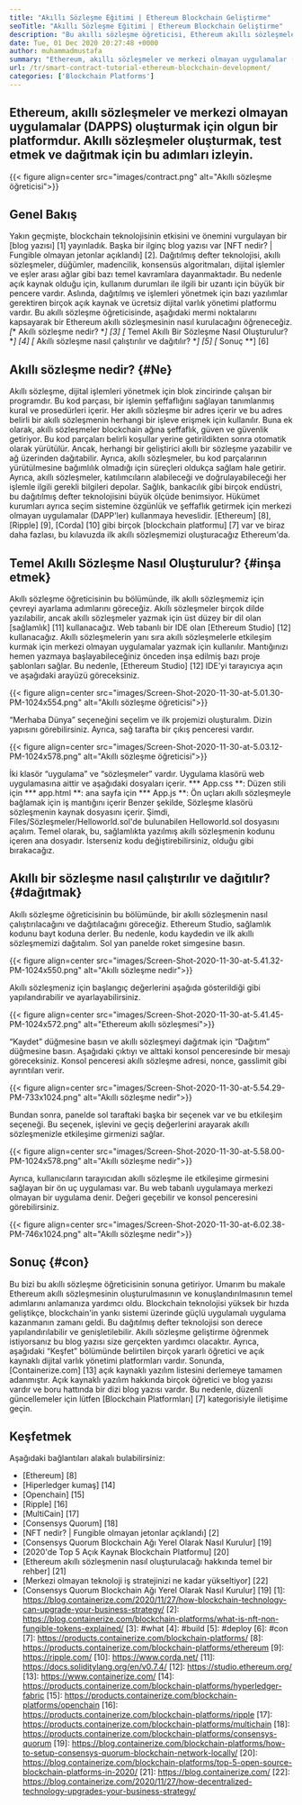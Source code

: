 ```yaml
---
title: "Akıllı Sözleşme Eğitimi | Ethereum Blockchain Geliştirme" 
seoTitle: "Akıllı Sözleşme Eğitimi | Ethereum Blockchain Geliştirme" 
description: "Bu akıllı sözleşme öğreticisi, Ethereum akıllı sözleşmeleri oluşturmak için temel adımları detaylandırır. Ethereum açık kaynaklı, güvenli, dağıtılmış bir blockchain ağıdır." 
date: Tue, 01 Dec 2020 20:27:48 +0000
author: muhammadmustafa
summary: "Ethereum, akıllı sözleşmeler ve merkezi olmayan uygulamalar (DAPPS) oluşturmak için olgun bir platformdur. Akıllı sözleşmeler oluşturmak, test etmek ve dağıtmak için bu adımları izleyin." 
url: /tr/smart-contract-tutorial-ethereum-blockchain-development/
categories: ['Blockchain Platforms']
---
```


## Ethereum, akıllı sözleşmeler ve merkezi olmayan uygulamalar (DAPPS) oluşturmak için olgun bir platformdur. Akıllı sözleşmeler oluşturmak, test etmek ve dağıtmak için bu adımları izleyin.

{{< figure align=center src="images/contract.png" alt="Akıllı sözleşme öğreticisi">}}


## Genel Bakış
Yakın geçmişte, blockchain teknolojisinin etkisini ve önemini vurgulayan bir [blog yazısı] [1] yayınladık. Başka bir ilginç blog yazısı var [NFT nedir? | Fungible olmayan jetonlar açıklandı] [2]. Dağıtılmış defter teknolojisi, akıllı sözleşmeler, düğümler, madencilik, konsensüs algoritmaları, dijital işlemler ve eşler arası ağlar gibi bazı temel kavramlara dayanmaktadır. Bu nedenle açık kaynak olduğu için, kullanım durumları ile ilgili bir uzantı için büyük bir pencere vardır. Aslında, dağıtılmış ve işlemleri yönetmek için bazı yazılımlar gerektiren birçok açık kaynak ve ücretsiz dijital varlık yönetimi platformu vardır.
Bu akıllı sözleşme öğreticisinde, aşağıdaki mermi noktalarını kapsayarak bir Ethereum akıllı sözleşmesinin nasıl kurulacağını öğreneceğiz.
  *[** Akıllı sözleşme nedir? **] [3]
  *[** Temel Akıllı Bir Sözleşme Nasıl Oluşturulur? **] [4]
  *[** Akıllı sözleşme nasıl çalıştırılır ve dağıtılır? **] [5]
  *[** Sonuç **] [6]

## Akıllı sözleşme nedir? {#Ne}
Akıllı sözleşme, dijital işlemleri yönetmek için blok zincirinde çalışan bir programdır. Bu kod parçası, bir işlemin şeffaflığını sağlayan tanımlanmış kural ve prosedürleri içerir. Her akıllı sözleşme bir adres içerir ve bu adres belirli bir akıllı sözleşmenin herhangi bir işleve erişmek için kullanılır. Buna ek olarak, akıllı sözleşmeler blockchain ağına şeffaflık, güven ve güvenlik getiriyor. Bu kod parçaları belirli koşullar yerine getirildikten sonra otomatik olarak yürütülür.
Ancak, herhangi bir geliştirici akıllı bir sözleşme yazabilir ve ağ üzerinden dağıtabilir. Ayrıca, akıllı sözleşmeler, bu kod parçalarının yürütülmesine bağımlılık olmadığı için süreçleri oldukça sağlam hale getirir. Ayrıca, akıllı sözleşmeler, katılımcıların alabileceği ve doğrulayabileceği her işlemle ilgili gerekli bilgileri depolar. Sağlık, bankacılık gibi birçok endüstri, bu dağıtılmış defter teknolojisini büyük ölçüde benimsiyor. Hükümet kurumları ayrıca seçim sistemine özgünlük ve şeffaflık getirmek için merkezi olmayan uygulamalar (DAPP'ler) kullanmaya heveslidir. [Ethereum] [8], [Ripple] [9], [Corda] [10] gibi birçok [blockchain platformu] [7] var ve biraz daha fazlası, bu kılavuzda ilk akıllı sözleşmemizi oluşturacağız Ethereum'da.

## Temel Akıllı Sözleşme Nasıl Oluşturulur? {#inşa etmek}
Akıllı sözleşme öğreticisinin bu bölümünde, ilk akıllı sözleşmemiz için çevreyi ayarlama adımlarını göreceğiz.
Akıllı sözleşmeler birçok dilde yazılabilir, ancak akıllı sözleşmeler yazmak için üst düzey bir dil olan [sağlamlık] [11] kullanacağız.
Web tabanlı bir IDE olan [Ethereum Studio] [12] kullanacağız. Akıllı sözleşmelerin yanı sıra akıllı sözleşmelerle etkileşim kurmak için merkezi olmayan uygulamalar yazmak için kullanılır. Mantığınızı hemen yazmaya başlayabileceğiniz önceden inşa edilmiş bazı proje şablonları sağlar.
Bu nedenle, [Ethereum Studio] [12] IDE'yi tarayıcıya açın ve aşağıdaki arayüzü göreceksiniz.

{{< figure align=center src="images/Screen-Shot-2020-11-30-at-5.01.30-PM-1024x554.png" alt="Akıllı sözleşme öğreticisi">}}

“Merhaba Dünya” seçeneğini seçelim ve ilk projemizi oluşturalım. Dizin yapısını görebilirsiniz. Ayrıca, sağ tarafta bir çıkış penceresi vardır.

{{< figure align=center src="images/Screen-Shot-2020-11-30-at-5.03.12-PM-1024x578.png" alt="Akıllı sözleşme öğreticisi">}}

İki klasör “uygulama” ve “sözleşmeler” vardır.
Uygulama klasörü web uygulamasına aittir ve aşağıdaki dosyaları içerir.
  *** App.css **: Düzen stili için
  *** app.html **: ana sayfa için
  *** App.js **: Ön uçları akıllı sözleşmeyle bağlamak için iş mantığını içerir
Benzer şekilde, Sözleşme klasörü sözleşmenin kaynak dosyasını içerir.
Şimdi, Files/Sözleşmeler/Helloworld.sol'de bulunabilen Helloworld.sol dosyasını açalım. Temel olarak, bu, sağlamlıkta yazılmış akıllı sözleşmenin kodunu içeren ana dosyadır. İsterseniz kodu değiştirebilirsiniz, olduğu gibi bırakacağız.

## Akıllı bir sözleşme nasıl çalıştırılır ve dağıtılır? {#dağıtmak}
Akıllı sözleşme öğreticisinin bu bölümünde, bir akıllı sözleşmenin nasıl çalıştırılacağını ve dağıtılacağını göreceğiz. Ethereum Studio, sağlamlık kodunu bayt koduna derler. Bu nedenle, kodu kaydedin ve ilk akıllı sözleşmemizi dağıtalım.
Sol yan panelde roket simgesine basın.

{{< figure align=center src="images/Screen-Shot-2020-11-30-at-5.41.32-PM-1024x550.png" alt="Akıllı sözleşme nedir">}}

Akıllı sözleşmeniz için başlangıç ​​değerlerini aşağıda gösterildiği gibi yapılandırabilir ve ayarlayabilirsiniz.

{{< figure align=center src="images/Screen-Shot-2020-11-30-at-5.41.45-PM-1024x572.png" alt="Ethereum akıllı sözleşmesi">}}

“Kaydet” düğmesine basın ve akıllı sözleşmeyi dağıtmak için “Dağıtım” düğmesine basın. Aşağıdaki çıktıyı ve alttaki konsol penceresinde bir mesajı göreceksiniz. Konsol penceresi akıllı sözleşme adresi, nonce, gasslimit gibi ayrıntıları verir.

{{< figure align=center src="images/Screen-Shot-2020-11-30-at-5.54.29-PM-733x1024.png" alt="Akıllı sözleşme nedir">}}

Bundan sonra, panelde sol taraftaki başka bir seçenek var ve bu etkileşim seçeneği. Bu seçenek, işlevini ve geçiş değerlerini arayarak akıllı sözleşmenizle etkileşime girmenizi sağlar.

{{< figure align=center src="images/Screen-Shot-2020-11-30-at-5.58.00-PM-1024x578.png" alt="Akıllı sözleşme nedir">}}

Ayrıca, kullanıcıların tarayıcıdan akıllı sözleşme ile etkileşime girmesini sağlayan bir ön uç uygulaması var. Bu web tabanlı uygulamaya merkezi olmayan bir uygulama denir. Değeri geçebilir ve konsol penceresini görebilirsiniz.

{{< figure align=center src="images/Screen-Shot-2020-11-30-at-6.02.38-PM-746x1024.png" alt="Akıllı sözleşme nedir">}}


## Sonuç {#con}
Bu bizi bu akıllı sözleşme öğreticisinin sonuna getiriyor. Umarım bu makale Ethereum akıllı sözleşmesinin oluşturulmasının ve konuşlandırılmasının temel adımlarını anlamanıza yardımcı oldu. Blockchain teknolojisi yüksek bir hızda geliştikçe, blockchain'in yankı sistemi üzerinde güçlü uygulamalı uygulama kazanmanın zamanı geldi. Bu dağıtılmış defter teknolojisi son derece yapılandırılabilir ve genişletilebilir. Akıllı sözleşme geliştirme öğrenmek istiyorsanız bu blog yazısı size gerçekten yardımcı olacaktır. Ayrıca, aşağıdaki “Keşfet” bölümünde belirtilen birçok yararlı öğretici ve açık kaynaklı dijital varlık yönetimi platformları vardır.
Sonunda, [Containerize.com] [13] açık kaynaklı yazılım listesini derlemeye tamamen adanmıştır. Açık kaynaklı yazılım hakkında birçok öğretici ve blog yazısı vardır ve boru hattında bir dizi blog yazısı vardır. Bu nedenle, düzenli güncellemeler için lütfen [Blockchain Platformları] [7] kategorisiyle iletişime geçin.

## Keşfetmek
Aşağıdaki bağlantıları alakalı bulabilirsiniz:
  * [Ethereum] [8]
  * [Hiperledger kumaş] [14]
  * [Openchain] [15]
  * [Ripple] [16]
  * [MultiCain] [17]
  * [Consensys Quorum] [18]
  * [NFT nedir? | Fungible olmayan jetonlar açıklandı] [2]
  * [Consensys Quorum Blockchain Ağı Yerel Olarak Nasıl Kurulur] [19]
  * [2020'de Top 5 Açık Kaynak Blockchain Platformu] [20]
  * [Ethereum akıllı sözleşmenin nasıl oluşturulacağı hakkında temel bir rehber] [21]
  * [Merkezi olmayan teknoloji iş stratejinizi ne kadar yükseltiyor] [22]
  * [Consensys Quorum Blockchain Ağı Yerel Olarak Nasıl Kurulur] [19]
[1]: https://blog.containerize.com/2020/11/27/how-blockchain-technology-can-upgrade-your-business-strategy/
[2]: https://blog.containerize.com/blockchain-platforms/what-is-nft-non-fungible-tokens-explained/
[3]: #what
[4]: #build
[5]: #deploy
[6]: #con
[7]: https://products.containerize.com/blockchain-platforms/
[8]: https://products.containerize.com/blockchain-platforms/ethereum
[9]: https://ripple.com/
[10]: https://www.corda.net/
[11]: https://docs.soliditylang.org/en/v0.7.4/
[12]: https://studio.ethereum.org/
[13]: https://www.containerize.com/
[14]: https://products.containerize.com/blockchain-platforms/hyperledger-fabric
[15]: https://products.containerize.com/blockchain-platforms/openchain
[16]: https://products.containerize.com/blockchain-platforms/ripple
[17]: https://products.containerize.com/blockchain-platforms/multichain
[18]: https://products.containerize.com/blockchain-platforms/consensys-quorum
[19]: https://blog.containerize.com/blockchain-platforms/how-to-setup-consensys-quorum-blockchain-network-locally/
[20]: https://blog.containerize.com/blockchain-platforms/top-5-open-source-blockchain-platforms-in-2020/
[21]: https://blog.containerize.com/
[22]: https://blog.containerize.com/2020/11/27/how-decentralized-technology-upgrades-your-business-strategy/
